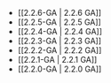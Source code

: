 - [[2.2.6-GA | 2.2.6 GA]]
- [[2.2.5-GA | 2.2.5 GA]]
- [[2.2.4-GA | 2.2.4 GA]]
- [[2.2.3-GA | 2.2.3 GA]]
- [[2.2.2-GA | 2.2.2 GA]]
- [[2.2.1-GA | 2.2.1 GA]]
- [[2.2.0-GA | 2.2.0 GA]]
